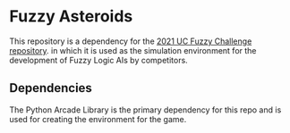 # Fuzzy Asteroids

This repository is a dependency for the [2021 UC Fuzzy Challenge repository](https://github.com/TimArnettThales/UCFuzzyChallenge). 
in which it is used as the simulation environment for the development of Fuzzy Logic AIs by competitors.

## Dependencies

The Python Arcade Library is the primary dependency for this repo and is used for creating the environment
for the game. 

